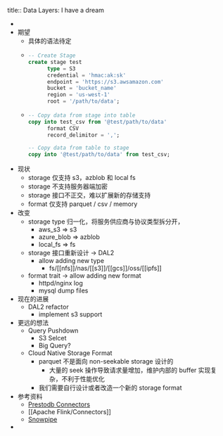 title:: Data Layers: I have a dream

-
- 期望
	- 具体的语法待定
	- ```sql
	  -- Create Stage
	  create stage test
	        type = S3
	        credential = 'hmac:ak:sk'
	        endpoint = 'https://s3.awsamazon.com'
	        bucket = 'bucket_name'
	        region = 'us-west-1'
	        root = '/path/to/data';
	  ```
	- ```sql
	  -- Copy data from stage into table
	  copy into test_csv from '@test/path/to/data'
	        format CSV
	        record_delimitor = ',';
	        
	  -- Copy data from table to stage
	  copy into '@test/path/to/data' from test_csv;
	  ```
- 现状
	- storage  仅支持 s3，azblob 和 local fs
	- storage 不支持服务器端加密
	- storage 接口不正交，难以扩展新的存储支持
	- format 仅支持 parquet / csv / memory
- 改变
	- storage type 归一化，将服务供应商与协议类型拆分开，
		- aws_s3 => s3
		- azure_blob => azblob
		- local_fs => fs
	- storage 接口重新设计 -> DAL2
		- allow adding new type
			- fs/[[nfs]]/nas/[[s3]]/[[gcs]]/oss/[[ipfs]]
	- format trait -> allow adding new format
		- httpd/nginx log
		- mysql dump files
- 现在的进展
	- DAL2 refactor
		- implement s3 support
- 更远的想法
	- Query Pushdown
		- S3 Selcet
		- Big Query?
	- Cloud Native Storage Format
		- parquet 不是面向 non-seekable storage 设计的
			- 大量的 seek 操作导致请求量增加，维护内部的 buffer 实现复杂，不利于性能优化
		- 我们需要自行设计或者改造一个新的 storage format
- 参考资料
	- [Prestodb Connectors](https://prestodb.io/docs/current/connector.html)
	- [[Apache Flink/Connectors]]
	- [Snowpipe](https://docs.snowflake.com/en/user-guide/data-load-snowpipe-intro.html)
-